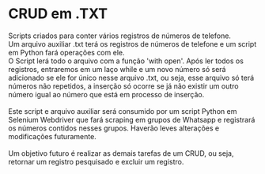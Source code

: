 # CRUD em .TXT
Scripts criados para conter vários registros de números de telefone.<br>
Um arquivo auxiliar .txt terá os registros de números de telefone e um script em Python fará operações com ele.<br>
O Script lerá todo o arquivo com a função 'with open'. Após ler todos os registros, entraremos em um laço while e um novo número só será adicionado se ele for único nesse
arquivo .txt, ou seja, esse arquivo só terá números não repetidos, a inserção só ocorre se já não existir um outro número igual ao número que está em processo de inserção.<br><br>
Este script e arquivo auxiliar será consumido por um script Python em Selenium Webdriver que fará scraping em grupos de Whatsapp e registrará os números contidos
nesses grupos. Haverão leves alterações e modificações futuramente.<br><br>
Um objetivo futuro é realizar as demais tarefas de um CRUD, ou seja, retornar um registro pesquisado e excluir um registro.
